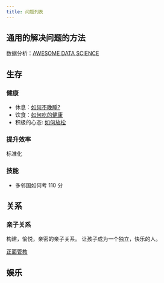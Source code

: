 ```yaml
---
title: 问题列表
---
```


## 通用的解决问题的方法
数据分析：[AWESOME DATA SCIENCE](https://github.com/academic/awesome-datascience)

## 生存
### 健康
* 休息：[如何不晚睡?](../tech/health/sleep/avoid-staying-up.md)
* 饮食：[如何吃的健康](../tech/health/food/readme.md)
* 积极的心态: [如何放松](../tech/psychology/terms/relax.md)


### 提升效率
标准化


### 技能
* 多邻国如何考 110 分


## 关系
### 亲子关系
构建，愉悦，亲密的亲子关系。
让孩子成为一个独立，快乐的人。

[正面管教](../product/book/edcation/positive-discipine.md)

## 娱乐